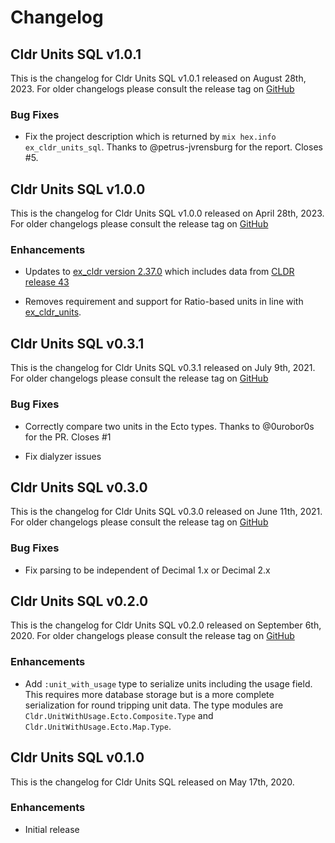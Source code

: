 # Changelog

##  Cldr Units SQL v1.0.1

This is the changelog for Cldr Units SQL v1.0.1 released on August 28th, 2023.  For older changelogs please consult the release tag on [GitHub](https://github.com/elixir-cldr/cldr_units_sql/tags)

### Bug Fixes

* Fix the project description which is returned by `mix hex.info ex_cldr_units_sql`. Thanks to @petrus-jvrensburg for the report. Closes #5.

##  Cldr Units SQL v1.0.0

This is the changelog for Cldr Units SQL v1.0.0 released on April 28th, 2023.  For older changelogs please consult the release tag on [GitHub](https://github.com/elixir-cldr/cldr_units_sql/tags)

### Enhancements

* Updates to [ex_cldr version 2.37.0](https://hex.pm/packages/ex_cldr/2.37.0) which includes data from [CLDR release 43](https://cldr.unicode.org/index/downloads/cldr-43)

* Removes requirement and support for Ratio-based units in line with [ex_cldr_units](htttps://github.com/elixir-cldr/cldr_units).

##  Cldr Units SQL v0.3.1

This is the changelog for Cldr Units SQL v0.3.1 released on July 9th, 2021.  For older changelogs please consult the release tag on [GitHub](https://github.com/elixir-cldr/cldr_units_sql/tags)

### Bug Fixes

* Correctly compare two units in the Ecto types. Thanks to @0urobor0s for the PR. Closes #1

* Fix dialyzer issues

##  Cldr Units SQL v0.3.0

This is the changelog for Cldr Units SQL v0.3.0 released on June 11th, 2021.  For older changelogs please consult the release tag on [GitHub](https://github.com/elixir-cldr/cldr_units_sql/tags)

### Bug Fixes

* Fix parsing to be independent of Decimal 1.x or Decimal 2.x

##  Cldr Units SQL v0.2.0

This is the changelog for Cldr Units SQL v0.2.0 released on September 6th, 2020.  For older changelogs please consult the release tag on [GitHub](https://github.com/elixir-cldr/cldr_units_sql/tags)

### Enhancements

* Add `:unit_with_usage` type to serialize units including the usage field. This requires more database storage but is a more complete serialization for round tripping unit data. The type modules are `Cldr.UnitWithUsage.Ecto.Composite.Type` and `Cldr.UnitWithUsage.Ecto.Map.Type`.

## Cldr Units SQL v0.1.0

This is the changelog for Cldr Units SQL released on May 17th, 2020.

### Enhancements

* Initial release
